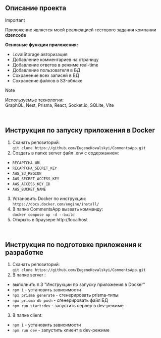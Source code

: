 ## Описание проекта  

> [!IMPORTANT]
> Приложение является моей реализацией тестового задания компании **dzencode**  

**Основные функции приложения:**  
- LovalStorage авторизация
- Добавление комментариев на страницу
- Добавление ответов в режиме real-time
- Добавление пользователя в БД
- Сохранение всех записей в БД
- Сохранение файлов в S3-облаке

> [!NOTE]
> Используемые технологии:  
> GraphQL, Nest, Prisma, React, Socket.io, SQLite, Vite  

<br>

## Инструкция по запуску приложения в Docker  
1. Скачать репозиторий:  
  `git clone https://github.com/EugeneKovalskyi/CommentsApp.git`   
2. Создать в папке server файл .env с содержанием:  
  - `RECAPTCHA_URL`
  - `RECAPTCHA_SECRET_KEY`
  - `AWS_S3_REGION`
  - `AWS_SECRET_ACCESS_KEY`
  - `AWS_ACCESS_KEY_ID`
  - `AWS_BUCKET_NAME`
3. Установить Docker по инструкции:  
  `https://docs.docker.com/engine/install/` 
4. В папке CommentsApp вызвать комманду:  
  `docker compose up -d --build`  
5. Открыть в браузере http://localhost  

<br>

## Инструкция по подготовке приложения к разработке  
1. Скачать репозиторий:  
  `git clone https://github.com/EugeneKovalskyi/CommentsApp.git`  
2. В папке server :
  - выполнить п.3 "Инструкции по запуску приложения в Docker"
  - `npm i`               - установить зависимости
  - `npx prisma generate` - сгенерировать prisma-типы  
  - `npx prisma db push`  - сгенерировать файл БД
  - `npm run start:dev`   - запустить сервер в dev-режиме
3. В папке client:
  - `npm i`       - установить зависимости
  - `npm run dev` - запустить клиент в dev-режиме
  